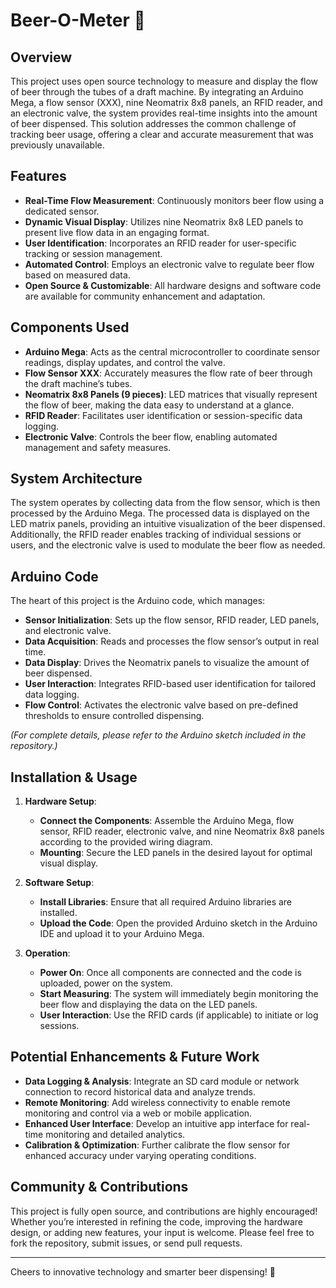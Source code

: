 # Beer-O-Meter 🍺

## Overview
This project uses open source technology to measure and display the flow of beer through the tubes of a draft machine. By integrating an Arduino Mega, a flow sensor (XXX), nine Neomatrix 8x8 panels, an RFID reader, and an electronic valve, the system provides real-time insights into the amount of beer dispensed. This solution addresses the common challenge of tracking beer usage, offering a clear and accurate measurement that was previously unavailable.

## Features
- **Real-Time Flow Measurement**: Continuously monitors beer flow using a dedicated sensor.
- **Dynamic Visual Display**: Utilizes nine Neomatrix 8x8 LED panels to present live flow data in an engaging format.
- **User Identification**: Incorporates an RFID reader for user-specific tracking or session management.
- **Automated Control**: Employs an electronic valve to regulate beer flow based on measured data.
- **Open Source & Customizable**: All hardware designs and software code are available for community enhancement and adaptation.

## Components Used
- **Arduino Mega**: Acts as the central microcontroller to coordinate sensor readings, display updates, and control the valve.
- **Flow Sensor XXX**: Accurately measures the flow rate of beer through the draft machine’s tubes.
- **Neomatrix 8x8 Panels (9 pieces)**: LED matrices that visually represent the flow of beer, making the data easy to understand at a glance.
- **RFID Reader**: Facilitates user identification or session-specific data logging.
- **Electronic Valve**: Controls the beer flow, enabling automated management and safety measures.

## System Architecture
The system operates by collecting data from the flow sensor, which is then processed by the Arduino Mega. The processed data is displayed on the LED matrix panels, providing an intuitive visualization of the beer dispensed. Additionally, the RFID reader enables tracking of individual sessions or users, and the electronic valve is used to modulate the beer flow as needed.

## Arduino Code
The heart of this project is the Arduino code, which manages:
- **Sensor Initialization**: Sets up the flow sensor, RFID reader, LED panels, and electronic valve.
- **Data Acquisition**: Reads and processes the flow sensor’s output in real time.
- **Data Display**: Drives the Neomatrix panels to visualize the amount of beer dispensed.
- **User Interaction**: Integrates RFID-based user identification for tailored data logging.
- **Flow Control**: Activates the electronic valve based on pre-defined thresholds to ensure controlled dispensing.

*(For complete details, please refer to the Arduino sketch included in the repository.)*

## Installation & Usage

1. **Hardware Setup**:
   - **Connect the Components**: Assemble the Arduino Mega, flow sensor, RFID reader, electronic valve, and nine Neomatrix 8x8 panels according to the provided wiring diagram.
   - **Mounting**: Secure the LED panels in the desired layout for optimal visual display.

2. **Software Setup**:
   - **Install Libraries**: Ensure that all required Arduino libraries are installed.
   - **Upload the Code**: Open the provided Arduino sketch in the Arduino IDE and upload it to your Arduino Mega.

3. **Operation**:
   - **Power On**: Once all components are connected and the code is uploaded, power on the system.
   - **Start Measuring**: The system will immediately begin monitoring the beer flow and displaying the data on the LED panels.
   - **User Interaction**: Use the RFID cards (if applicable) to initiate or log sessions.

## Potential Enhancements & Future Work
- **Data Logging & Analysis**: Integrate an SD card module or network connection to record historical data and analyze trends.
- **Remote Monitoring**: Add wireless connectivity to enable remote monitoring and control via a web or mobile application.
- **Enhanced User Interface**: Develop an intuitive app interface for real-time monitoring and detailed analytics.
- **Calibration & Optimization**: Further calibrate the flow sensor for enhanced accuracy under varying operating conditions.

## Community & Contributions
This project is fully open source, and contributions are highly encouraged! Whether you’re interested in refining the code, improving the hardware design, or adding new features, your input is welcome. Please feel free to fork the repository, submit issues, or send pull requests.

---

Cheers to innovative technology and smarter beer dispensing! 🍻
